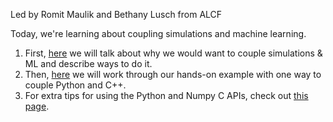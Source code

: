Led by Romit Maulik and Bethany Lusch from ALCF

Today, we're learning about coupling simulations and machine learning.

1. First, [here](05_Simulation_ML/Background.md) we will talk about why we would want to couple simulations & ML and describe ways to do it.
2. Then, [here](05_Simulation_ML/HandsOn.md) we will work through our hands-on example with one way to couple Python and C++.
3. For extra tips for using the Python and Numpy C APIs, check out [this page](05_Simulation_ML/Tips.md).
